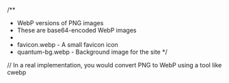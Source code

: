/**
 * WebP versions of PNG images
 * These are base64-encoded WebP images
 * 
 * favicon.webp - A small favicon icon
 * quantum-bg.webp - Background image for the site
 */


// In a real implementation, you would convert PNG to WebP using a tool like cwebp

